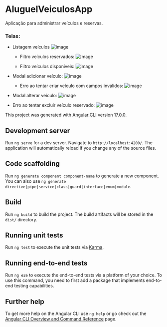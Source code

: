 # AluguelVeiculosApp

Aplicação para administrar veículos e reservas.

### Telas:
- Listagem veículos
  ![image](https://github.com/CamilaDB/aluguel-veiculos-app/assets/67481455/10a372e5-acfa-4d2b-b148-e2ed3ff41df5)
  
  - Filtro veículos reservados:
    ![image](https://github.com/CamilaDB/aluguel-veiculos-app/assets/67481455/13b161ab-34d5-46a9-9132-0f3b2b82dcbf)
  
  - Filtro veículos disponíveis:
    ![image](https://github.com/CamilaDB/aluguel-veiculos-app/assets/67481455/085adb01-50a9-4e0a-ad8f-1ce038bcc8fa)

- Modal adicionar veículo:
  ![image](https://github.com/CamilaDB/aluguel-veiculos-app/assets/67481455/5769d1cb-9dd5-4309-9c5b-66de6127a0c5)

  - Erro ao tentar criar veículo com campos inválidos:
    ![image](https://github.com/CamilaDB/aluguel-veiculos-app/assets/67481455/89b598f8-6184-41d7-8044-f8080fbf7994)

- Modal alterar veículo:
  ![image](https://github.com/CamilaDB/aluguel-veiculos-app/assets/67481455/2cbee58b-03ed-4ac1-adc4-d70ef3de13da)

- Erro ao tentar excluir veículo reservado:
  ![image](https://github.com/CamilaDB/aluguel-veiculos-app/assets/67481455/865fddca-cf19-4183-a7e9-9ad18be2b093)



This project was generated with [Angular CLI](https://github.com/angular/angular-cli) version 17.0.0.

## Development server

Run `ng serve` for a dev server. Navigate to `http://localhost:4200/`. The application will automatically reload if you change any of the source files.

## Code scaffolding

Run `ng generate component component-name` to generate a new component. You can also use `ng generate directive|pipe|service|class|guard|interface|enum|module`.

## Build

Run `ng build` to build the project. The build artifacts will be stored in the `dist/` directory.

## Running unit tests

Run `ng test` to execute the unit tests via [Karma](https://karma-runner.github.io).

## Running end-to-end tests

Run `ng e2e` to execute the end-to-end tests via a platform of your choice. To use this command, you need to first add a package that implements end-to-end testing capabilities.

## Further help

To get more help on the Angular CLI use `ng help` or go check out the [Angular CLI Overview and Command Reference](https://angular.io/cli) page.
